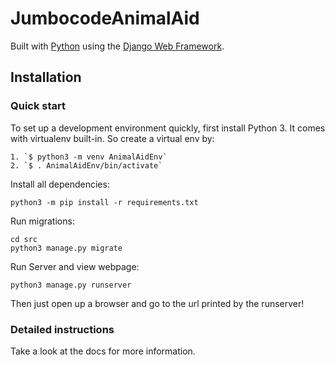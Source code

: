 

# JumbocodeAnimalAid

Built with [Python][0] using the [Django Web Framework][1].


## Installation

### Quick start

To set up a development environment quickly, first install Python 3. It
comes with virtualenv built-in. So create a virtual env by:

    1. `$ python3 -m venv AnimalAidEnv`
    2. `$ . AnimalAidEnv/bin/activate`

Install all dependencies:

    python3 -m pip install -r requirements.txt

Run migrations:

    cd src
    python3 manage.py migrate
    
Run Server and view webpage:

    python3 manage.py runserver
 Then just open up a browser and go to the url printed by the runserver!

### Detailed instructions

Take a look at the docs for more information.

[0]: https://www.python.org/
[1]: https://www.djangoproject.com/
